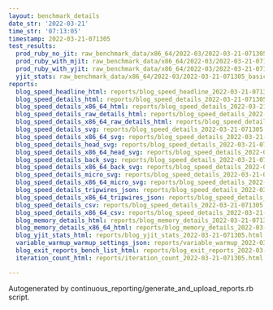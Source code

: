 ```yaml
---
layout: benchmark_details
date_str: '2022-03-21'
time_str: '07:13:05'
timestamp: 2022-03-21-071305
test_results:
  prod_ruby_no_jit: raw_benchmark_data/x86_64/2022-03/2022-03-21-071305_basic_benchmark_prod_ruby_no_jit.json
  prod_ruby_with_mjit: raw_benchmark_data/x86_64/2022-03/2022-03-21-071305_basic_benchmark_prod_ruby_with_mjit.json
  prod_ruby_with_yjit: raw_benchmark_data/x86_64/2022-03/2022-03-21-071305_basic_benchmark_prod_ruby_with_yjit.json
  yjit_stats: raw_benchmark_data/x86_64/2022-03/2022-03-21-071305_basic_benchmark_yjit_stats.json
reports:
  blog_speed_headline_html: reports/blog_speed_headline_2022-03-21-071305.html
  blog_speed_details_html: reports/blog_speed_details_2022-03-21-071305.html
  blog_speed_details_x86_64_html: reports/blog_speed_details_2022-03-21-071305.x86_64.html
  blog_speed_details_raw_details_html: reports/blog_speed_details_2022-03-21-071305.raw_details.html
  blog_speed_details_x86_64_raw_details_html: reports/blog_speed_details_2022-03-21-071305.x86_64.raw_details.html
  blog_speed_details_svg: reports/blog_speed_details_2022-03-21-071305.svg
  blog_speed_details_x86_64_svg: reports/blog_speed_details_2022-03-21-071305.x86_64.svg
  blog_speed_details_head_svg: reports/blog_speed_details_2022-03-21-071305.head.svg
  blog_speed_details_x86_64_head_svg: reports/blog_speed_details_2022-03-21-071305.x86_64.head.svg
  blog_speed_details_back_svg: reports/blog_speed_details_2022-03-21-071305.back.svg
  blog_speed_details_x86_64_back_svg: reports/blog_speed_details_2022-03-21-071305.x86_64.back.svg
  blog_speed_details_micro_svg: reports/blog_speed_details_2022-03-21-071305.micro.svg
  blog_speed_details_x86_64_micro_svg: reports/blog_speed_details_2022-03-21-071305.x86_64.micro.svg
  blog_speed_details_tripwires_json: reports/blog_speed_details_2022-03-21-071305.tripwires.json
  blog_speed_details_x86_64_tripwires_json: reports/blog_speed_details_2022-03-21-071305.x86_64.tripwires.json
  blog_speed_details_csv: reports/blog_speed_details_2022-03-21-071305.csv
  blog_speed_details_x86_64_csv: reports/blog_speed_details_2022-03-21-071305.x86_64.csv
  blog_memory_details_html: reports/blog_memory_details_2022-03-21-071305.html
  blog_memory_details_x86_64_html: reports/blog_memory_details_2022-03-21-071305.x86_64.html
  blog_yjit_stats_html: reports/blog_yjit_stats_2022-03-21-071305.html
  variable_warmup_warmup_settings_json: reports/variable_warmup_2022-03-21-071305.warmup_settings.json
  blog_exit_reports_bench_list_html: reports/blog_exit_reports_2022-03-21-071305.bench_list.html
  iteration_count_html: reports/iteration_count_2022-03-21-071305.html

---
```

Autogenerated by continuous_reporting/generate_and_upload_reports.rb script.
